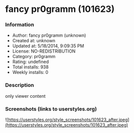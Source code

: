 # fancy pr0gramm (101623)

### Information
- Author: fancy pr0gramm (unknown)
- Created at: unknown
- Updated at: 5/18/2014, 9:09:35 PM
- License: NO-REDISTRIBUTION
- Category: pr0gramm
- Rating: undefined
- Total installs: 938
- Weekly installs: 0


### Description
only viewer content


### Screenshots (links to userstyles.org)
![https://userstyles.org/style_screenshots/101623_after.jpeg](https://userstyles.org/style_screenshots/101623_after.jpeg)



